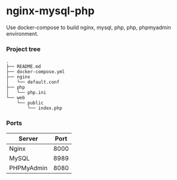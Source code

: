 # nginx-mysql-php
Use docker-compose to build nginx, mysql, php, php, phpmyadmin environment.

### Project tree
```
.
├── README.md
├── docker-compose.yml
├── nginx
│   └── default.conf
├── php
│   └── php.ini
└── web
    └── public
        └── index.php
```

### Ports
|  Server    |  Port  |
|------------|--------|
| Nginx      |  8000  |
| MySQL      |  8989  |
| PHPMyAdmin |  8080  |